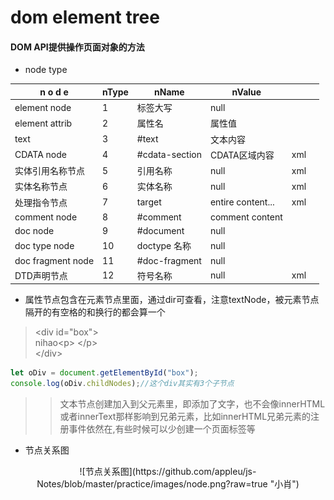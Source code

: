 # dom  element tree
#### DOM API提供操作页面对象的方法   
* node type      

| n o d e           | nType | nName          | nValue            |     |     |
| ----------------- | ----- | -------------- | ----------------- | --- | --- |
| element node      | 1     | 标签大写       | null              |     |     |
| element attrib    | 2     | 属性名         | 属性值            |     |     |
| text              | 3     | #text          | 文本内容          |     |     |
| CDATA node        | 4     | #cdata-section | CDATA区域内容     | xml |     |
| 实体引用名称节点  | 5     | 引用名称       | null              | xml |     |
| 实体名称节点      | 6     | 实体名称       | null              | xml |     |
| 处理指令节点      | 7     | target         | entire content... | xml |     |
| comment node      | 8     | #comment       | comment content   |     |     |
| doc node          | 9     | #document      | null              |     |     |
| doc type node     | 10    | doctype 名称   | null              |     |     |
| doc fragment node | 11    | #doc-fragment  | null              |     |     |
| DTD声明节点       | 12    | 符号名称       | null              | xml |     |
* 属性节点包含在元素节点里面，通过dir可查看，注意textNode，被元素节点隔开的有空格的和换行的都会算一个
> \<div id="box"\>        
    nihao\<p\> \</p\>      
  \</div\>      
```javascript
let oDiv = document.getElementById("box");
console.log(oDiv.childNodes);//这个div其实有3个子节点
```
> > 文本节点创建加入到父元素里，即添加了文字，也不会像innerHTML或者innerText那样影响到兄弟元素，比如innerHTML兄弟元素的注册事件依然在,有些时候可以少创建一个页面标签等      
* 节点关系图     
 <div align="center"> ![节点关系图](https://github.com/appleu/js-Notes/blob/master/practice/images/node.png?raw=true "小肖") </div>
